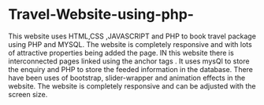 # Travel-Website-using-php-
This website uses HTML,CSS ,JAVASCRIPT and PHP to book travel package using PHP and MYSQL. The website is completely responsive and with lots of attractive properties being added the page.
IN this website there is interconnected pages linked using the anchor tags .
It uses mysQl to store the enquiry and PHP to store the feeded information in the database.
There have been uses of bootstrap, slider-wrapper and animation effects in the website.
The website is completely responsive and can be adjusted with the screen size.
